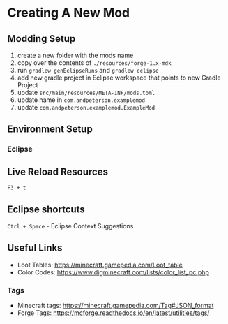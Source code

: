 # Creating A New Mod
## Modding Setup
1. create a new folder with the mods name
1. copy over the contents of `./resources/forge-1.x-mdk`
1. run `gradlew genEclipseRuns` and `gradlew eclipse`
1. add new gradle project in Eclipse workspace that points to new Gradle Project
1. update `src/main/resources/META-INF/mods.toml`
1. update name in `com.andpeterson.examplemod`
1. update `com.andpeterson.examplemod.ExampleMod`

## Environment Setup
### Eclipse

## Live Reload Resources
` F3 + t `

## Eclipse shortcuts
`Ctrl + Space` - Eclipse Context Suggestions

## Useful Links
- Loot Tables: https://minecraft.gamepedia.com/Loot_table
- Color Codes: https://www.digminecraft.com/lists/color_list_pc.php

### Tags
- Minecraft tags: https://minecraft.gamepedia.com/Tag#JSON_format
- Forge Tags: https://mcforge.readthedocs.io/en/latest/utilities/tags/